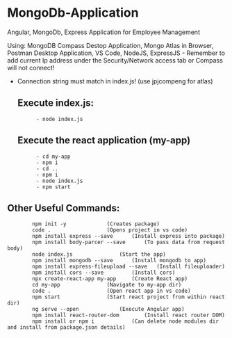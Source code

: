 # MongoDb-Application
 Angular, MongoDb, Express Application for Employee Management

Using: MongoDB Compass Destop Application, Mongo Atlas in Browser, Postman Desktop Application, VS Code, NodeJS, ExpressJS
	- Remember to add current Ip address under the Security/Network access tab or Compass will not connect!

- Connection string must match in index.js! (use jpjcompeng for atlas)

	## Execute index.js:
			- node index.js
	## Execute the react application (my-app)
			- cd my-app
			- npm i
			- cd ..
			- npm i
			- node index.js
			- npm start

## Other Useful Commands:
			npm init -y				(Creates package)
			code . 					(Opens project in vs code)
			npm install express --save		(Install express into package)
			npm install body-parcer --save		(To pass data from request body)
			node index.js				(Start the app)
			npm install mongodb --save		(Install mongodb to app)
			npm install express-fileupload --save	(Install fileuploader)
			npm install cors --save			(Install cors)
			npx create-react-app my-app		(Create React app)
			cd my-app				(Navigate to my-app dir)
			code . 					(Open react app in vs code)
			npm start				(Start react project from within react dir)
			ng serve --open				(Execute Angular app)
			npm install react-router-dom		(Install react router DOM)
			npm install or npm i			(Can delete node modules dir and install from package.json details)
